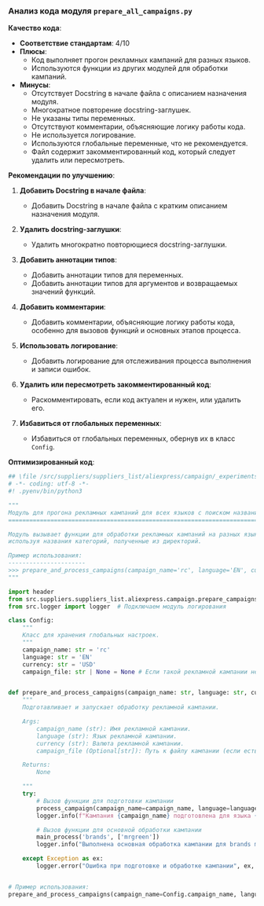 ### **Анализ кода модуля `prepare_all_campaigns.py`**

**Качество кода**:
- **Соответствие стандартам**: 4/10
- **Плюсы**:
  - Код выполняет прогон рекламных кампаний для разных языков.
  - Используются функции из других модулей для обработки кампаний.
- **Минусы**:
  - Отсутствует Docstring в начале файла с описанием назначения модуля.
  - Многократное повторение docstring-заглушек.
  - Не указаны типы переменных.
  - Отсутствуют комментарии, объясняющие логику работы кода.
  - Не используется логирование.
  - Используются глобальные переменные, что не рекомендуется.
  - Файл содержит закомментированный код, который следует удалить или пересмотреть.

**Рекомендации по улучшению**:

1.  **Добавить Docstring в начале файла**:
    - Добавить Docstring в начале файла с кратким описанием назначения модуля.

2.  **Удалить docstring-заглушки**:
    - Удалить многократно повторющиеся docstring-заглушки.

3.  **Добавить аннотации типов**:
    - Добавить аннотации типов для переменных.
    - Добавить аннотации типов для аргументов и возвращаемых значений функций.

4.  **Добавить комментарии**:
    - Добавить комментарии, объясняющие логику работы кода, особенно для вызовов функций и основных этапов процесса.

5.  **Использовать логирование**:
    - Добавить логирование для отслеживания процесса выполнения и записи ошибок.

6.  **Удалить или пересмотреть закомментированный код**:
    - Раскомментировать, если код актуален и нужен, или удалить его.

7. **Избавиться от глобальных переменных**:
   - Избавиться от глобальных переменных, обернув их в класс `Config`.

**Оптимизированный код**:

```python
## \file /src/suppliers/suppliers_list/aliexpress/campaign/_experiments/prepare_all_campaigns.py
# -*- coding: utf-8 -*-
#! .pyenv/bin/python3

"""
Модуль для прогона рекламных кампаний для всех языков с поиском названий категорий из директорий.
====================================================================================================

Модуль вызывает функции для обработки рекламных кампаний на разных языках,
используя названия категорий, полученные из директорий.

Пример использования:
----------------------
>>> prepare_and_process_campaigns(campaign_name='rc', language='EN', currency='USD')
"""

import header
from src.suppliers.suppliers_list.aliexpress.campaign.prepare_campaigns import process_campaign, main_process
from src.logger import logger  # Подключаем модуль логирования

class Config:
    """
    Класс для хранения глобальных настроек.
    """
    campaign_name: str = 'rc'
    language: str = 'EN'
    currency: str = 'USD'
    campaign_file: str | None = None # Если такой рекламной кампании не существует - будет создана новая


def prepare_and_process_campaigns(campaign_name: str, language: str, currency: str, campaign_file: str | None = None) -> None:
    """
    Подготавливает и запускает обработку рекламной кампании.

    Args:
        campaign_name (str): Имя рекламной кампании.
        language (str): Язык рекламной кампании.
        currency (str): Валюта рекламной кампании.
        campaign_file (Optional[str]): Путь к файлу кампании (если есть). По умолчанию None.

    Returns:
        None

    """
    try:
        # Вызов функции для подготовки кампании
        process_campaign(campaign_name=campaign_name, language=language, currency=currency, campaign_file=campaign_file)
        logger.info(f"Кампания {campaign_name} подготовлена для языка {language} и валюты {currency}")

        # Вызов функции для основной обработки кампании
        main_process('brands', ['mrgreen'])
        logger.info("Выполнена основная обработка кампании для brands mrgreen")

    except Exception as ex:
        logger.error("Ошибка при подготовке и обработке кампании", ex, exc_info=True)


# Пример использования:
prepare_and_process_campaigns(campaign_name=Config.campaign_name, language=Config.language, currency=Config.currency, campaign_file=Config.campaign_file)